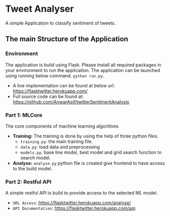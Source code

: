 # Tweet Analyser 
A simple Application to classify sentiment of tweets. 

## The main Structure of the Application 

### Environment
The application is build using Flask. Please install all required packages in your environment to run the application. The application can be launched using  running below command.
`python run.py`.  

- A live implementation can be found at below url: 
https://flasktwitter.herokuapp.com/ 
- Full source code can be found at: https://github.com/AnwarAsif/twitterSentimentAnalysis

### Part 1: MLCore 
The core components of machine learning algorithms
- **Training:** The training is done by using the help of three python files. 
    - `training.py`: the main training file. 
    - `data.py`: load data and preprocessing 
    - `models.py`: base line model, best model and grid search function to search model. 
- **Analyse:** `analyse.py` python file is created give frontend to have access to the build model. 

### Part 2: Restful API 
A simple restful API is build to provide access to the selected ML model. 
- `URL Access`: https://flasktwitter.herokuapp.com/analyse/
- `API Documentation`: https://flasktwitter.herokuapp.com/api 


